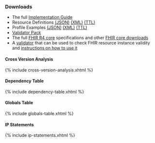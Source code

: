 ### Downloads 
* The full [Implementation Guide](full-ig.zip)
* Resource Definitions [(JSON)](definitions.json.zip) [(XML)](definitions.xml.zip) [(TTL)](definitions.ttl.zip)
* Profile Examples [(JSON)](examples.json.zip) [(XML)](examples.xml.zip) [(TTL)](examples.ttl.zip)
* [Validator Pack](validator-hl7.fhir.us.davinci-drug-formulary.pack)
* The full [FHIR R4 core]({{site.data.fhir.path}}fhir-spec.zip) specifications and other [FHIR core downloads]({{site.data.fhir.path}}downloads.html)
* A [validator](https://fhir.github.io/latest-ig-validator/org.hl7.fhir.validator.jar) that can be used to check FHIR resource instance validity and [instructions on how to use it](https://confluence.hl7.org/display/FHIR/Using+the+FHIR+Validator)

#### Cross Version Analysis

{% include cross-version-analysis.xhtml %}

#### Dependency Table

{% include dependency-table.xhtml %}

#### Globals Table

{% include globals-table.xhtml %}

#### IP Statements

{% include ip-statements.xhtml %}